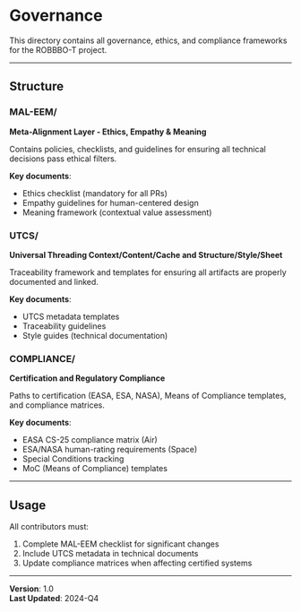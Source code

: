 # Governance

This directory contains all governance, ethics, and compliance frameworks for the ROBBBO-T project.

---

## Structure

### MAL-EEM/
**Meta-Alignment Layer - Ethics, Empathy & Meaning**

Contains policies, checklists, and guidelines for ensuring all technical decisions pass ethical filters.

**Key documents**:
- Ethics checklist (mandatory for all PRs)
- Empathy guidelines for human-centered design
- Meaning framework (contextual value assessment)

### UTCS/
**Universal Threading Context/Content/Cache and Structure/Style/Sheet**

Traceability framework and templates for ensuring all artifacts are properly documented and linked.

**Key documents**:
- UTCS metadata templates
- Traceability guidelines
- Style guides (technical documentation)

### COMPLIANCE/
**Certification and Regulatory Compliance**

Paths to certification (EASA, ESA, NASA), Means of Compliance templates, and compliance matrices.

**Key documents**:
- EASA CS-25 compliance matrix (Air)
- ESA/NASA human-rating requirements (Space)
- Special Conditions tracking
- MoC (Means of Compliance) templates

---

## Usage

All contributors must:
1. Complete MAL-EEM checklist for significant changes
2. Include UTCS metadata in technical documents
3. Update compliance matrices when affecting certified systems

---

**Version**: 1.0  
**Last Updated**: 2024-Q4
